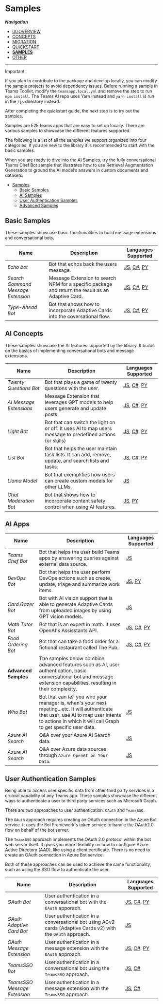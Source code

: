 # Samples

_**Navigation**_

- [00.OVERVIEW](./README.md)
- [CONCEPTS](./CONCEPTS/README.md)
- [MIGRATION](./MIGRATION/README.md)
- [QUICKSTART](./QUICKSTART.md)
- [**SAMPLES**](./SAMPLES.md)
- [OTHER](./OTHER/README.md)

---

> [!IMPORTANT]
> If you plan to contribute to the package and develop locally, you can modify the sample projects to avoid dependency issues. Before running a sample in Teams Toolkit, modify the `teamsapp.local.yml` and remove the step to run `npm install`. The Teams AI repo uses Yarn instead and `yarn install` is run in the `/js` directory instead.

After completing the quickstart guide, the next step is to try out the samples.

Samples are E2E teams apps that are easy to set up locally. There are various samples to showcase the different features supported.

The following is a list of all the samples we support organized into four categories. If you are new to the library it is recommended to start with the basic samples.

When you are ready to dive into the AI Samples, try the fully conversational Teams Chef Bot sample that illustrates how to use Retrieval Augmentation Generation to ground the AI model’s answers in custom documents and datasets.

- [Samples](#samples)
  - [Basic Samples](#basic-samples)
  - [AI Samples](#ai-samples)
  - [User Authentication Samples](#user-authentication-samples)
  - [Advanced Samples](#advanced-samples)

## Basic Samples

These samples showcase basic functionalities to build message extensions and conversational bots.

| Name                               | Description                                                                                       | Languages Supported                                                                                                                                                                                                                                                                   |
| ---------------------------------- | ------------------------------------------------------------------------------------------------- | ------------------------------------------------------------------------------------------------------------------------------------------------------------------------------------------------------------------------------------------------------------------------------------- |
| _Echo bot_                         | Bot that echos back the users message.                                                            | [JS](https://github.com/microsoft/teams-ai/tree/main/js/samples/01.getting-started/a.echoBot), [C#](https://github.com/microsoft/teams-ai/tree/main/dotnet/samples/01.messaging.echoBot), [PY](https://github.com/microsoft/teams-ai/tree/main/python/samples/01.messaging.a.echoBot) |
| _Search Command Message Extension_ | Message Extension to search NPM for a specific package and return the result as an Adaptive Card. | [JS](https://github.com/microsoft/teams-ai/tree/main/js/samples/02.teams-features/a.messageExtensions.searchCommand), [C#](https://github.com/microsoft/teams-ai/tree/main/dotnet/samples/02.messageExtensions.a.searchCommand), [PY](https://github.com/microsoft/teams-ai/tree/main/python/samples/02.messageExtensions.a.searchCommand)                                                       |
| _Type-Ahead Bot_                   | Bot that shows how to incorporate Adaptive Cards into the coversational flow.                     | [JS](https://github.com/microsoft/teams-ai/tree/main/js/samples/02.teams-features/b.adaptiveCards.typeAheadBot), [C#](https://github.com/microsoft/teams-ai/tree/main/dotnet/samples/03.adaptiveCards.a.typeAheadBot), [PY](https://github.com/microsoft/teams-ai/tree/main/python/samples/03.adaptiveCards.a.typeAheadBot)                                                                 |

## AI Concepts

These samples showcase the AI features supported by the library. It builds on the basics of implementing conversational bots and message extensions.

| Name                    | Description                                                                                                | Languages Supported                                                                                                                                                                                                                                                                                                |
| ----------------------- | ---------------------------------------------------------------------------------------------------------- | ------------------------------------------------------------------------------------------------------------------------------------------------------------------------------------------------------------------------------------------------------------------------------------------------------------------ |
| _Twenty Questions Bot_  | Bot that plays a game of twenty questions with the user.                                                   | [JS](https://github.com/microsoft/teams-ai/tree/main/js/samples/03.ai-concepts/a.twentyQuestions), [C#](https://github.com/microsoft/teams-ai/tree/main/dotnet/samples/04.e.twentyQuestions), [PY](https://github.com/microsoft/teams-ai/tree/main/python/samples/04.ai.a.twentyQuestions)                                                                                                                       |
| _AI Message Extensions_ | Message Extension that leverages GPT models to help users generate and update posts.                       | [JS](https://github.com/microsoft/teams-ai/tree/main/js/samples/03.ai-concepts/b.AI-messageExtensions), [C#](https://github.com/microsoft/teams-ai/tree/main/dotnet/samples/04.ai.b.messageExtensions.gptME), [PY](https://github.com/microsoft/teams-ai/tree/main/python/samples/04.ai.b.messageExtensions.AI-ME) |
| _Light Bot_             | Bot that can switch the light on or off. It uses AI to map users message to predefined actions (or skills) | [JS](https://github.com/microsoft/teams-ai/tree/main/js/samples/03.ai-concepts/c.actionMapping-lightBot), [C#](https://github.com/microsoft/teams-ai/tree/main/dotnet/samples/04.ai.c.actionMapping.lightBot), [PY](https://github.com/microsoft/teams-ai/tree/main/python/samples/04.ai.c.actionMapping.lightBot) |
| _List Bot_              | Bot that helps the user maintain task lists. It can add, remove, update, and search lists and tasks.       | [JS](https://github.com/microsoft/teams-ai/tree/main/js/samples/03.ai-concepts/d.chainedActions-listBot), [C#](https://github.com/microsoft/teams-ai/tree/main/dotnet/samples/04.ai.d.chainedActions.listBot), [PY](https://github.com/microsoft/teams-ai/tree/main/python/samples/04.ai.d.chainedActions.listBot)                                                                                                      |
| _Llama Model_           | Bot that exemplifies how users can create custom models for other LLMs.                                    | [JS](https://github.com/microsoft/teams-ai/tree/main/js/samples/03.ai-concepts/e.customModel-LLAMA)                                                                                                                                                                                                                |
| _Chat Moderation Bot_   | Bot that shows how to incorporate content safety control when using AI features.                           | [JS](https://github.com/microsoft/teams-ai/tree/main/js/samples/03.ai-concepts/f.chatModeration), [PY](https://github.com/microsoft/teams-ai/tree/main/python/samples/05.chatModeration)                                                                                                                           |

## AI Apps

| Name                 | Description                                                                                                                                                                                             | Languages Supported                                                                                                                                                                              |
| -------------------- | ------------------------------------------------------------------------------------------------------------------------------------------------------------------------------------------------------- | ------------------------------------------------------------------------------------------------------------------------------------------------------------------------------------------------ |
| _Teams Chef Bot_     | Bot that helps the user build Teams apps by answering queries against external data source.                                                                                                             | [JS](https://github.com/microsoft/teams-ai/tree/main/js/samples/04.ai-apps/a.teamsChefBot)                                                                                                       |
| _DevOps Bot_         | Bot that helps the user perform DevOps actions such as create, update, triage and summarize work items.                                                                                                 | [JS](https://github.com/microsoft/teams-ai/tree/main/js/samples/04.ai-apps/b.devOpsBot), [PY](https://github.com/microsoft/teams-ai/tree/main/python/samples/04.ai.e.chainedActions.devOpsBot)                                                                                                          |
| _Card Gazer Bot_     | Bot with AI vision support that is able to generate Adaptive Cards from uploaded images by using GPT vision models.                                                                                     | [JS](https://github.com/microsoft/teams-ai/tree/main/js/samples/04.ai-apps/c.vision-cardGazer)                                                                                                   |
| _Math Tutor Bot_     | Bot that is an expert in math. It uses OpenAI's Assisstants API.                                                                                                                                        | [JS](https://github.com/microsoft/teams-ai/tree/main/js/samples/04.ai-apps/d.assistants-mathBot), [C#](https://github.com/microsoft/teams-ai/tree/main/dotnet/samples/06.assistants.a.mathBot), [PY](https://github.com/microsoft/teams-ai/tree/main/python/samples/06.assistants.a.mathBot)   |
| _Food Ordering Bot_  | Bot that can take a food order for a fictional restaurant called The Pub.                                                                                                                               | [JS](https://github.com/microsoft/teams-ai/tree/main/js/samples/04.ai-apps/e.assistants-orderBot), [C#](https://github.com/microsoft/teams-ai/tree/main/dotnet/samples/06.assistants.b.orderBot), [PY](https://github.com/microsoft/teams-ai/tree/main/python/samples/06.assistants.b.orderBot) |
| **Advanced Samples** | The samples below combine advanced features such as AI, user authentication, basic conversational bot and message extension capabilities, resulting in their complexity.                                |                                                                                                                                                                                                  |
| _Who Bot_            | Bot that can tell you who your manager is, when's your next meeting...etc. It will authenticate that user, use AI to map user intents to actions in which it will call Graph to get specific user data. | [JS](https://github.com/microsoft/teams-ai/tree/main/js/samples/04.ai-apps/f.whoBot)                                                                                                             |
| _Azure AI Search_    | Q&A over your Azure AI Search data.                                                                                                                                                                     | [JS](https://github.com/microsoft/teams-ai/tree/main/js/samples/04.ai-apps/g.datasource-azureAISearch)                                                                                           |
| _Azure AI Search_    | Q&A over Azure data sources through `Azure OpenAI on Your Data`.                                                                                                                                        | [JS](https://github.com/microsoft/teams-ai/tree/main/js/samples/04.ai-apps/h.datasource-azureOpenAI)                                                                                             |

## User Authentication Samples

Being able to access user specific data from other third party services is a cruicial capability of any Teams app. These samples showcase the different ways to authenticate a user to third party services such as Microsoft Graph.

There are two approaches to user authentication: `OAuth` and `TeamsSSO`.

The `OAuth` approach requires creating an OAuth connection in the Azure Bot service. It uses the Bot Framework's token service to handle the OAuth2.0 flow on behalf of the bot server.

The `TeamsSSO` approach implements the OAuth 2.0 protocol within the bot web server itself. It gives you more flexibility on how to configure Azure Active Directory (AAD), like using a client certificate. There is no need to create an OAuth connection in Azure Bot service.

Both of these approaches can be used to achieve the same functionality, such as using the SSO flow to authenticate the user.

| Name                         | Description                                                                                                 | Languages Supported                                                                                                                                                                                                    |
| ---------------------------- | ----------------------------------------------------------------------------------------------------------- | ---------------------------------------------------------------------------------------------------------------------------------------------------------------------------------------------------------------------- |
| _OAuth Bot_                  | User authentication in a conversational bot with the `OAuth` apporach.                                      | [JS](https://github.com/microsoft/teams-ai/tree/main/js/samples/05.authentication/a.oauth-adaptiveCard), [C#](https://github.com/microsoft/teams-ai/tree/main/dotnet/samples/06.auth.oauth.bot), [PY](https://github.com/microsoft/teams-ai/tree/main/python/samples/06.auth.oauth.bot)                        |
| _OAuth Adaptive Card Bot_    | User authentication in a conversational bot using ACv2 cards (Adaptive Cards v2) with the `OAuth` approach. | [JS](05.authentication/b.oauth-bot)                                                                                                                                                                                    |
| _OAuth Message Extension_    | User authentication in a message extension with the `OAuth` approach.                                       | [JS](https://github.com/microsoft/teams-ai/tree/main/js/samples/05.authentication/c.oauth-messageExtension), [C#](https://github.com/microsoft/teams-ai/tree/main/dotnet/samples/06.auth.oauth.messageExtension). [PY](https://github.com/microsoft/teams-ai/tree/main/python/samples/06.auth.oauth.messageExtensions)       |
| _TeamsSSO Bot_               | User authentication in a conversational bot using the `TeamsSSO` approach.                                  | [JS](https://github.com/microsoft/teams-ai/tree/main/js/samples/06.auth.teamsSSO.bot), [C#](https://github.com/microsoft/teams-ai/tree/main/js/samples/05.authentication/d.teamsSSO-bot)                               |
| _TeamsSSO Message Extension_ | User authentication in a message extension with the `TeamsSSO` approach.                                    | [JS](https://github.com/microsoft/teams-ai/tree/main/js/samples/05.authentication/e.teamsSSO-messageExtension), [C#](https://github.com/microsoft/teams-ai/tree/main/dotnet/samples/06.auth.teamsSSO.messageExtension) |
